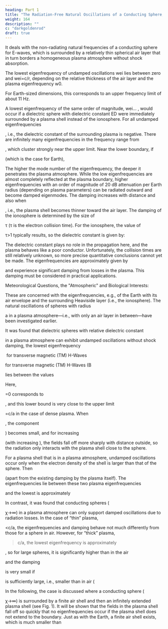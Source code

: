 ```yaml
---
heading: Part 1
title: "The Radiation-Free Natural Oscillations of a Conducting Sphere, Which Is Surrounded by an Air Layer and an Ionospheric Shell"
weight: 164
description: ""
c: "darkgoldenrod"
draft: true
---
```




<!-- From the Electrophysical Institute of the Technical University of Munich
(Z. Naturforschg. 7a, 149–154 [1952]; received on October 1, 1951) -->

It deals with the non-radiating natural frequencies of a conducting sphere for E-waves, which is surrounded by a relatively thin spherical air layer that in turn borders a homogeneous plasma atmosphere without shock absorption. 

The lowest eigenfrequency of undamped oscillations wei lies between zero and wei=c/r, depending on the relative thickness of the air layer and the plasma eigenfrequency w0.

For Earth-sized dimensions, this corresponds to an upper frequency limit of about 11 Hz. 

A lowest eigenfrequency of the same order of magnitude, wei... , would occur if a dielectric sphere with dielectric constant ED were immediately surrounded by a plasma shell instead of the ionosphere. For all undamped eigenfrequencies 

, i.e., the dielectric constant of the surrounding plasma is negative. There are infinitely many eigenfrequencies in the frequency range from 

 , which cluster strongly near the upper limit. Near the lower boundary, if 

  (which is the case for Earth), 

The higher the mode number of the eigenfrequency, the deeper it penetrates the plasma atmosphere. While the low eigenfrequencies are almost completely reflected at the plasma boundary, higher eigenfrequencies with an order of magnitude of 20 dB attenuation per Earth radius (depending on plasma parameters) can be radiated outward and become damped eigenmodes. The damping increases with distance and also when 

 , i.e., the plasma shell becomes thinner toward the air layer. The damping of the ionosphere is determined by the size of 

 τ (τ is the electron collision time). For the ionosphere, the value of 

 τ>1 typically results, so the dielectric constant is given by:



The dielectric constant plays no role in the propagation here, and the plasma behaves like a poor conductor. Unfortunately, the collision times are still relatively unknown, so more precise quantitative conclusions cannot yet be made. The eigenfrequencies are approximately given by

 
and experience significant damping from losses in the plasma. This damping must be considered in practical applications.

Meteorological Questions, the "Atmospheric" and Biological Interests:

These are concerned with the eigenfrequencies, e.g., of the Earth with its air envelope and the surrounding Heaviside layer (i.e., the ionosphere). The natural oscillations of spheres with radius 

a in a plasma atmosphere—i.e., with only an air layer in between—have been investigated earlier.

It was found that dielectric spheres with relative dielectric constant 

in a plasma atmosphere can exhibit undamped oscillations without shock damping, the lowest eigenfrequency

 for transverse magnetic (TM) H-Waves 

for transverse magnetic (TM) H-Waves (B 

lies between the values


Here, 

 =0 corresponds to 

 , and this lower bound is very close to the upper limit 

 =c/a in the case of dense plasma. When 

 , the component 

 ) becomes small, and for increasing 

  (with increasing  ), the fields fall off more sharply with distance outside, so the radiation only interacts with the plasma shell close to the sphere.

For a plasma shell that is in a plasma atmosphere, undamped oscillations occur only when the electron density of the shell is larger than that of the sphere. Then 

  (apart from the existing damping by the plasma itself). The eigenfrequencies lie between these two plasma eigenfrequencies


and the lowest is approximately


In contrast, it was found that conducting spheres (

χ→∞) in a plasma atmosphere can only support damped oscillations due to radiation losses. In the case of “thin” plasma, 

<c/a, the eigenfrequencies and damping behave not much differently from those for a sphere in air. However, for “thick” plasma, 

 >c/a, the lowest eigenfrequency is approximately 

 , so for large spheres, it is significantly higher than in the air


and the damping


is very small if 

  is sufficiently large, i.e., smaller than in air (

In the following, the case is discussed where a conducting sphere (

χ→∞) is surrounded by a finite air shell and then an infinitely extended plasma shell (see Fig. 1). It will be shown that the fields in the plasma shell fall off so quickly that no eigenfrequencies occur if the plasma shell does not extend to the boundary. Just as with the Earth, a finite air shell exists, which is much smaller than 

